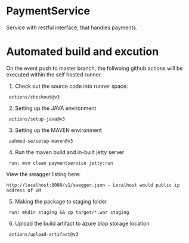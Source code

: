 # PaymentService
Service with restful interface, that handles payments.

# Automated build and excution 
On the event push to master branch, the follwoing github actions will be executed within the self hosted runner. 

1. Check out the source code into runner space:
```
 actions/checkout@v3
```
2. Setting up the JAVA environment
```
 actions/setup-java@v3
 ``` 
3. Setting up the MAVEN environment
```
 aahmed-se/setup-maven@v3
 ``` 
4. Run the maven build and in-built jetty server
```
 run: mvn clean paymentservice jetty:run
 ```
   View the swagger listing here:
```
http://localhost:8080/v1/swagger.json - Localhost would public ip address of VM
```

5. Making the package to staging folder
```
 run: mkdir staging && cp target/*.war staging
 ``` 
6. Upload the build artifact to azure blop storage location
```
 actions/upload-artifact@v3
 ```
